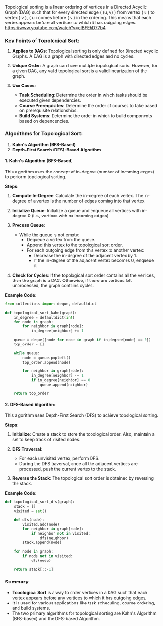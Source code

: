 Topological sorting is a linear ordering of vertices in a Directed Acyclic Graph (DAG) such that for every directed edge \( (u, v) \) from vertex \( u \) to vertex \( v \), \( u \) comes before \( v \) in the ordering. This means that each vertex appears before all vertices to which it has outgoing edges.
https://www.youtube.com/watch?v=cIBFEhD77b4

### Key Points of Topological Sort:

1. **Applies to DAGs**: Topological sorting is only defined for Directed Acyclic Graphs. A DAG is a graph with directed edges and no cycles.

2. **Unique Order**: A graph can have multiple topological sorts. However, for a given DAG, any valid topological sort is a valid linearization of the graph.

3. **Use Cases**:
   - **Task Scheduling**: Determine the order in which tasks should be executed given dependencies.
   - **Course Prerequisites**: Determine the order of courses to take based on prerequisite relationships.
   - **Build Systems**: Determine the order in which to build components based on dependencies.

### Algorithms for Topological Sort:

1. **Kahn's Algorithm (BFS-Based)**
2. **Depth-First Search (DFS)-Based Algorithm**

#### **1. Kahn's Algorithm (BFS-Based)**

This algorithm uses the concept of in-degree (number of incoming edges) to perform topological sorting.

**Steps:**

1. **Compute In-Degree**: Calculate the in-degree of each vertex. The in-degree of a vertex is the number of edges coming into that vertex.

2. **Initialize Queue**: Initialize a queue and enqueue all vertices with in-degree 0 (i.e., vertices with no incoming edges).

3. **Process Queue**:

   - While the queue is not empty:
     - Dequeue a vertex from the queue.
     - Append this vertex to the topological sort order.
     - For each outgoing edge from this vertex to another vertex:
       - Decrease the in-degree of the adjacent vertex by 1.
       - If the in-degree of the adjacent vertex becomes 0, enqueue it.

4. **Check for Cycles**: If the topological sort order contains all the vertices, then the graph is a DAG. Otherwise, if there are vertices left unprocessed, the graph contains cycles.

**Example Code:**

```python
from collections import deque, defaultdict

def topological_sort_kahn(graph):
    in_degree = defaultdict(int)
    for node in graph:
        for neighbor in graph[node]:
            in_degree[neighbor] += 1

    queue = deque([node for node in graph if in_degree[node] == 0])
    top_order = []

    while queue:
        node = queue.popleft()
        top_order.append(node)

        for neighbor in graph[node]:
            in_degree[neighbor] -= 1
            if in_degree[neighbor] == 0:
                queue.append(neighbor)

    return top_order
```

#### **2. DFS-Based Algorithm**

This algorithm uses Depth-First Search (DFS) to achieve topological sorting.

**Steps:**

1. **Initialize**: Create a stack to store the topological order. Also, maintain a set to keep track of visited nodes.

2. **DFS Traversal**:

   - For each unvisited vertex, perform DFS.
   - During the DFS traversal, once all the adjacent vertices are processed, push the current vertex to the stack.

3. **Reverse the Stack**: The topological sort order is obtained by reversing the stack.

**Example Code:**

```python
def topological_sort_dfs(graph):
    stack = []
    visited = set()

    def dfs(node):
        visited.add(node)
        for neighbor in graph[node]:
            if neighbor not in visited:
                dfs(neighbor)
        stack.append(node)

    for node in graph:
        if node not in visited:
            dfs(node)

    return stack[::-1]
```

### Summary

- **Topological Sort** is a way to order vertices in a DAG such that each vertex appears before any vertices to which it has outgoing edges.
- It is used for various applications like task scheduling, course ordering, and build systems.
- The two primary algorithms for topological sorting are Kahn's Algorithm (BFS-based) and the DFS-based Algorithm.
